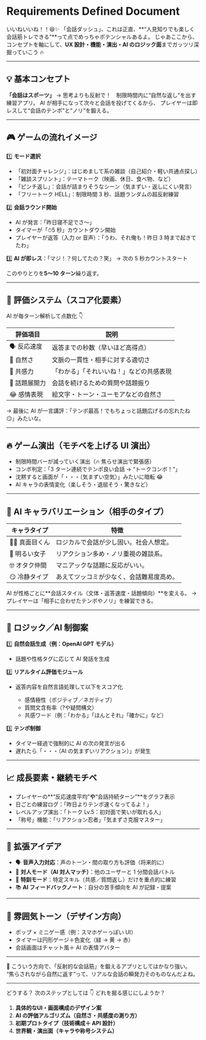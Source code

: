 # Requirements Defined Document

いいねいいね！！😆✨
「会話ダッシュ」、これは正直、**“人見知りでも楽しく会話筋トレできる”**って点でめっちゃポテンシャルあるよ。
じゃあここから、コンセプトを軸にして、**UX 設計・機能・演出・AI のロジック面**までガッツリ深掘っていこう 🔥

---

## 💡 基本コンセプト

**「会話はスポーツ」**
→ 思考よりも反射で！　制限時間内に“自然な返し”を出す練習アプリ。
AI が相手になって次々と会話を投げてくるから、
プレイヤーは即レスして“会話のテンポ”と“ノリ”を鍛える。

---

## 🎮 ゲームの流れイメージ

1️⃣ **モード選択**

- 「初対面チャレンジ」：はじめまして系の雑談（自己紹介・軽い共通点探し）
- 「雑談スプリント」：テーマトーク（映画、休日、食べ物、など）
- 「ピンチ返し」：会話が詰まりそうなシーン（気まずい・返しにくい発言）
- 「フリートーク HELL」：制限時間 3 秒、話題ランダムの超反射練習

2️⃣ **会話ラウンド開始**

- AI が発言：「昨日寝不足でさ〜」
- タイマーが「⏱5 秒」カウントダウン開始
- プレイヤーが返答（入力 or 音声）：「うわ、それ俺も！昨日 3 時まで起きてたわ」

3️⃣ **AI が即レス**：「マジ！？何してたの？笑」
→ 次の 5 秒カウントスタート

このやりとりを**5〜10 ターン**繰り返す。

---

## 🧩 評価システム（スコア化要素）

AI が毎ターン解析して点数化 👇

| 評価項目      | 説明                                     |
| ------------- | ---------------------------------------- |
| 🗣️ 反応速度   | 返答までの秒数（早いほど高得点）         |
| 💬 自然さ     | 文脈の一貫性・相手に対する適切さ         |
| 🎯 共感力     | 「わかる」「それいいね！」などの共感表現 |
| 🤝 話題展開力 | 会話を続けるための質問や話題振り         |
| 😂 感情表現   | 絵文字・トーン・ユーモアなどの自然さ     |

→ 最後に AI が一言講評：「テンポ最高！でもちょっと話題広げるの忘れたね 😏」みたいな。

---

## 🔥 ゲーム演出（モチベを上げる UI 演出）

- 制限時間バーが減っていく演出（🔥 焦らせ演出で緊張感）
- コンボ判定：「3 ターン連続でテンポ良い会話 → “トークコンボ！”」
- 沈黙すると画面が「・・・（気まずい空気）」みたいに暗転 😂
- AI キャラの表情変化（楽しそう・退屈そう・驚きなど）

---

## 🤖 AI キャラバリエーション（相手のタイプ）

| キャラタイプ  | 特徴                                     |
| ------------- | ---------------------------------------- |
| 🧑‍💼 真面目くん | ロジカルで会話が少し固い。社会人想定。   |
| 🎨 明るい女子 | リアクション多め・ノリ重視の雑談系。     |
| 🤓 オタク仲間 | マニアックな話題に反応がいい。           |
| 😏 冷静タイプ | あえてツッコミが少なく、会話難易度高め。 |

AI が性格ごとに**会話スタイル（文体・返答速度・話題傾向）**を変える。
→ プレイヤーは「相手に合わせたテンポやノリ」を練習できる。

---

## 🧠 ロジック／AI 制御案

1️⃣ **自然会話生成（例：OpenAI GPT モデル）**

- 話題や性格タグに応じて AI 発話を生成

2️⃣ **リアルタイム評価モジュール**

- 返答内容を自然言語処理して以下をスコア化

  - 感情極性（ポジティブ／ネガティブ）
  - 質問文含有率（?や疑問構文）
  - 共感ワード（例：「わかる」「ほんとそれ」「確かに」など）

3️⃣ **テンポ制御**

- タイマー経過で強制的に AI の次の発言が出る
- 遅れたら「・・・（AI の気まずいリアクション）」が発生

---

## 📈 成長要素・継続モチベ

- プレイヤーの**“反応速度平均”**や**“会話持続ターン”**をグラフ表示
- 日ごとの練習ログ：「昨日よりテンポ速くなってるよ！」
- レベルアップ演出：「トーク Lv.5：初対面で笑いが取れる人」
- 「称号」機能：「リアクション忍者」「気まずさ克服マスター」

---

## 💬 拡張アイデア

- 🗣️ **音声入力対応**：声のトーン・間の取り方も評価（将来的に）
- 💑 **対人モード（AI 対人マッチ）**：他のユーザーと 1 分間会話バトル
- 🎯 **特訓モード**：特定スキル（共感／質問返し）だけを重点的に練習
- 📚 **AI フィードバックノート**：自分の苦手傾向を AI が記録・提案

---

## 🎨 雰囲気トーン（デザイン方向）

- ポップ × ミニゲー感（例：スマホゲーっぽい UI）
- タイマーは円形ゲージ＋色変化（緑 → 黄 → 赤）
- 会話画面はチャット風＋ AI の表情アバター

---

💬
こういう方向で、「反射的な会話筋」を鍛えるアプリとしてはかなり強い。
“焦らされながら自然に返す”って、リアルな会話の瞬発力そのものなんだよね。

---

どうする？
次のステップとしては 👇 どれを掘る感じにしようか？

1. **具体的なUI・画面構成のデザイン案**
2. **AI の評価アルゴリズム（自然さ・共感度の測り方）**
3. **初期プロトタイプ（技術構成＋ API 設計）**
4. **世界観・演出面（キャラや称号システム）**
